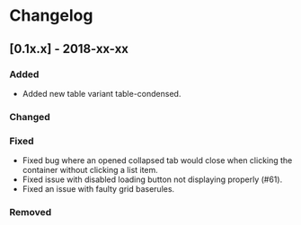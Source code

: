 # Changelog

## [0.1x.x] - 2018-xx-xx

### Added

- Added new table variant table-condensed.

### Changed

### Fixed

- Fixed bug where an opened collapsed tab would close when clicking the container without clicking a list item.
- Fixed issue with disabled loading button not displaying properly (#61).
- Fixed an issue with faulty grid baserules.

### Removed

